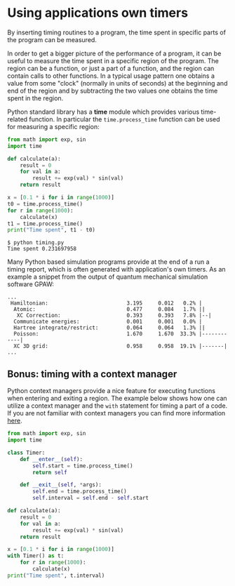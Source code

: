 <!-- Title: Using applications own timers -->

<!-- Short description:

We discuss in this article how you can insert timing routines for measuring
the time spent in a specific part of a program.

-->

# Using applications own timers

By inserting timing routines to a program, the time spent in specific parts
of the program can be measured.

In order to get a bigger picture of the performance of a program, it can be
useful to measure the time spent in a specific region of the program. The
region can be a function, or just a part of a function, and the region can
contain calls to other functions. In a typical usage pattern one obtains a
value from some "clock" (normally in units of seconds) at the beginning and
end of the region and by subtracting the two values one obtains the time spent
in the region.

Python standard library has a **time** module which provides various
time-related function. In particular the `time.process_time` function can be
used for measuring a specific region:

~~~python
from math import exp, sin
import time

def calculate(a):
    result = 0
    for val in a:
        result += exp(val) * sin(val)
    return result

x = [0.1 * i for i in range(1000)]
t0 = time.process_time()
for r in range(1000):
    calculate(x)
t1 = time.process_time()
print("Time spent", t1 - t0)
~~~

~~~
$ python timing.py
Time spent 0.231697958
~~~

Many Python based simulation programs provide at the end of a run a timing
report, which is often generated with application's own timers. As an example
a snippet from the output of quantum mechanical simulation software GPAW:

~~~
...
 Hamiltonian:                         3.195     0.012   0.2% |
  Atomic:                             0.477     0.084   1.7% ||
   XC Correction:                     0.393     0.393   7.8% |--|
  Communicate energies:               0.001     0.001   0.0% |
  Hartree integrate/restrict:         0.064     0.064   1.3% ||
  Poisson:                            1.670     1.670  33.3% |------------|
  XC 3D grid:                         0.958     0.958  19.1% |-------|
...
~~~

## Bonus: timing with a context manager

Python context managers provide a nice feature for executing functions when
entering and exiting a region. The example below shows how one can utilize
a context manager and the `with` statement for timing a part of a code. If you
are not familiar with context managers you can find more information
[here](https://docs.python.org/3/reference/datamodel.html#context-managers).

~~~python
from math import exp, sin
import time

class Timer:
    def __enter__(self):
        self.start = time.process_time()
        return self

    def __exit__(self, *args):
        self.end = time.process_time()
        self.interval = self.end - self.start

def calculate(a):
    result = 0
    for val in a:
        result += exp(val) * sin(val)
    return result

x = [0.1 * i for i in range(1000)]
with Timer() as t:
    for r in range(1000):
        calculate(x)
print("Time spent", t.interval)
~~~
